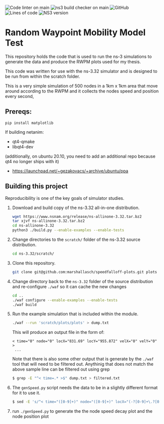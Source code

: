 ![Code linter on main](https://img.shields.io/github/workflow/status/marshallasch/speedfalloff-plots/Clang-format/main?style=plastic)
![ns3 build checker on main](https://img.shields.io/github/workflow/status/marshallasch/speedfalloff-plots/build-ns3/main?style=plastic)
![GitHub](https://img.shields.io/github/license/marshallasch/speedfalloff-plots?style=plastic)
![Lines of code](https://img.shields.io/tokei/lines/github/marshallasch/speedfalloff-plots?style=plastic)
![NS3 version](https://img.shields.io/badge/NS--3-3.32-blueviolet?style=plastic)

# Random Waypoint Mobility Model Test

This repository holds the code that is used to run the ns-3 simulations to generate the data and produce the RWPM plots used for my thesis. 

This code was written for use with the ns-3.32 simulator and is designed to be run from within the scratch folder. 


This is a very simple simulation of 500 nodes in a 1km x 1km area that move around according to the RWPM and it collects the nodes speed and position every second,



## Prereqs:

`pip install matplotlib`


If building netanim:
- qt4-qmake
- libqt4-dev

(additionally, on ubuntu 20.10, you need to add an additional repo because qt4 no longer ships with it)
- https://launchpad.net/~gezakovacs/+archive/ubuntu/ppa

## Building this project

Reproducibility is one of the key goals of simulator studies.

 1. Download and build copy of the ns-3.32 all-in-one distribution.

    ```sh
    wget https://www.nsnam.org/release/ns-allinone-3.32.tar.bz2
    tar xjvf ns-allinone-3.32.tar.bz2
    cd ns-allinone-3.32
    python3 ./build.py --enable-examples --enable-tests
    ```

 2. Change directories to the `scratch/` folder of the ns-3.32 source
    distribution.

    ```sh
    cd ns-3.32/scratch/
    ```

 3. Clone this repository.

    ```sh
    git clone git@github.com:marshallasch/speedfalloff-plots.git plots
    ```

4. Change directory back to the `ns-3.32` folder of the source distribution
   and re-configure `./waf` so it can cache the new changes

   ```sh
   cd ..
   ./waf configure --enable-examples --enable-tests
   ./waf build
   ```

5. Run the example simulation that is included within the module.

   ```sh
   ./waf --run 'scratch/plots/plots' > dump.txt
   ```
   
   This will produce an output file in the form of:
   ```
   < time="0" node="0" locX="831.69" locY="955.872" velX="0" velY="0" >
    ...
   ```

   Note that there is also some other output that is generate by the `./waf` tool that will need to be filtered out. 
   Anythinig that does not match the above sample line can be filtered out using grep 

   ```bash
   $ grep -E "^< time=.* >$" dump.txt > filtered.txt
   ```

6. The `genSpeed.py` script needs the data to be in a slightly different format for it to use it. 

    ```bash 
    $ sed -E 's/^< time="([0-9]+)" node="([0-9]+)" locX="(-?[0-9]+\.?[0-9]*)" locY="(-?[0-9]+\.?[0-9]*)" velX="(-?[0-9]+\.?[0-9]*(e-[0-9]+)?)" velY="(-?[0-9]+\.?[0-9]*(e-[0-9]+)?)" >$/\1 \2 \3 \4 \5 \7/' filtered.txt  > values.txt
    ```
7. run `./genSpeed.py` to generate the the node speed decay plot and the node position plot

